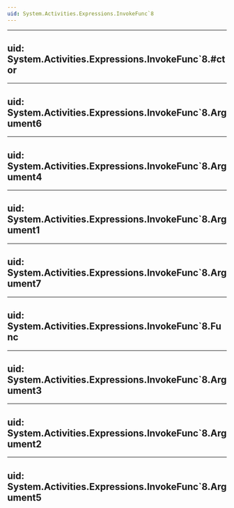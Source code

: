 ```yaml
---
uid: System.Activities.Expressions.InvokeFunc`8
---
```


---
uid: System.Activities.Expressions.InvokeFunc`8.#ctor
---

---
uid: System.Activities.Expressions.InvokeFunc`8.Argument6
---

---
uid: System.Activities.Expressions.InvokeFunc`8.Argument4
---

---
uid: System.Activities.Expressions.InvokeFunc`8.Argument1
---

---
uid: System.Activities.Expressions.InvokeFunc`8.Argument7
---

---
uid: System.Activities.Expressions.InvokeFunc`8.Func
---

---
uid: System.Activities.Expressions.InvokeFunc`8.Argument3
---

---
uid: System.Activities.Expressions.InvokeFunc`8.Argument2
---

---
uid: System.Activities.Expressions.InvokeFunc`8.Argument5
---
